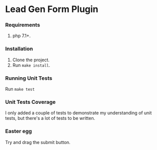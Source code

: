 # Lead Gen Form Plugin

### Requirements

1. php 7.1+.

### Installation

1. Clone the project.
2. Run `make install`.

### Running Unit Tests

Run `make test`

### Unit Tests Coverage

I only added a couple of tests to demonstrate my understanding of unit tests, but there's a lot of tests to be written.

### Easter egg
Try and drag the submit button.

